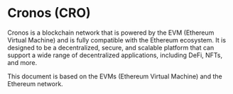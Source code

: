 # Cronos (CRO)

Cronos is a blockchain network that is powered by the EVM (Ethereum Virtual Machine) and is fully compatible with the Ethereum ecosystem. It is designed to be a decentralized, secure, and scalable platform that can support a wide range of decentralized applications, including DeFi, NFTs, and more.

This document is based on the EVMs (Ethereum Virtual Machine) and the Ethereum network.

<!--@include: ./_evm.md-->
